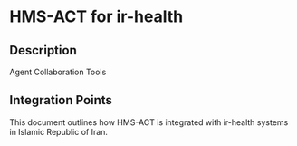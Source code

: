 # HMS-ACT for ir-health

## Description

Agent Collaboration Tools

## Integration Points

This document outlines how HMS-ACT is integrated with ir-health systems in Islamic Republic of Iran.
